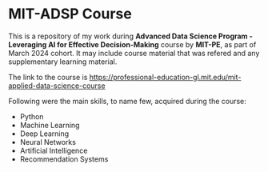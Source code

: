 # MIT-ADSP Course
This is a repository of my work during <b>Advanced Data Science Program - Leveraging AI for Effective Decision-Making</b> course by <b>MIT-PE</b>, as part of March 2024 cohort. It may include course material that was refered and any supplementary learning material.

The link to the course is https://professional-education-gl.mit.edu/mit-applied-data-science-course

Following were the main skills, to name few, acquired during the course:
- Python
- Machine Learning
- Deep Learning
- Neural Networks
- Artificial Intelligence
- Recommendation Systems
